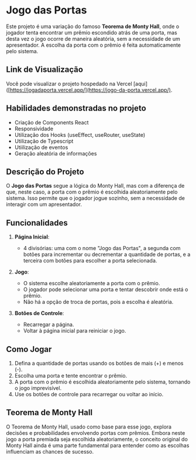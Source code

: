 # Jogo das Portas

Este projeto é uma variação do famoso **Teorema de Monty Hall**, onde o jogador tenta encontrar um prêmio escondido atrás de uma porta, mas desta vez o jogo ocorre de maneira aleatória, sem a necessidade de um apresentador. A escolha da porta com o prêmio é feita automaticamente pelo sistema.

## Link de Visualização

Você pode visualizar o projeto hospedado na Vercel [aqui]([https://jogadaporta.vercel.app/](https://jogo-da-porta.vercel.app/).

## Habilidades demonstradas no projeto

   - Criação de Components React
   - Responsividade
   - Utilização dos Hooks (useEffect, useRouter, useState)
   - Utilização de Typescript
   - Utiilização de eventos
   - Geração aleatória de informações

## Descrição do Projeto

O **Jogo das Portas** segue a lógica do Monty Hall, mas com a diferença de que, neste caso, a porta com o prêmio é escolhida aleatoriamente pelo sistema. Isso permite que o jogador jogue sozinho, sem a necessidade de interagir com um apresentador.

## Funcionalidades

1. **Página Inicial**: 
   - 4 divisórias: uma com o nome "Jogo das Portas", a segunda com botões para incrementar ou decrementar a quantidade de portas, e a terceira com botões para escolher a porta selecionada.

2. **Jogo**:
   - O sistema escolhe aleatoriamente a porta com o prêmio.
   - O jogador pode selecionar uma porta e tentar descobrir onde está o prêmio.
   - Não há a opção de troca de portas, pois a escolha é aleatória.

3. **Botões de Controle**:
   - Recarregar a página.
   - Voltar à página inicial para reiniciar o jogo.

## Como Jogar

1. Defina a quantidade de portas usando os botões de mais (+) e menos (-).
2. Escolha uma porta e tente encontrar o prêmio.
3. A porta com o prêmio é escolhida aleatoriamente pelo sistema, tornando o jogo imprevisível.
4. Use os botões de controle para recarregar ou voltar ao início.

## Teorema de Monty Hall

O Teorema de Monty Hall, usado como base para esse jogo, explora decisões e probabilidades envolvendo portas com prêmios. Embora neste jogo a porta premiada seja escolhida aleatoriamente, o conceito original do Monty Hall ainda é uma parte fundamental para entender como as escolhas influenciam as chances de sucesso.


